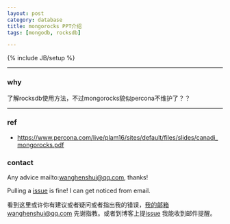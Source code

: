 ```yaml
---
layout: post
category: database
title: mongorocks PPT介绍
tags: [mongodb, rocksdb]

---
```


{% include JB/setup %}

---

### why

了解rocksdb使用方法，不过mongorocks貌似percona不维护了？？

----



### ref

- <https://www.percona.com/live/plam16/sites/default/files/slides/canadi_mongorocks.pdf>

### contact

Any advice mailto:wanghenshui@qq.com, thanks! 

Pulling a [issue](https://github.com/wanghenshui/wanghenshui.github.io/issues/new) is fine! I can get noticed from email.

看到这里或许你有建议或者疑问或者指出我的错误，我的邮箱wanghenshui@qq.com 先谢指教。或者到博客上提[issue](https://github.com/wanghenshui/wanghenshui.github.io/issues/new) 我能收到邮件提醒。
